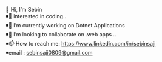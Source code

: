 👋 Hi, I’m Sebin <br/>
◾👀 interested in coding..<br/>
◾🌱 I’m currently working on Dotnet Applications<br/>
◾💞️ I’m looking to collaborate on .web apps ..<br/>
◾📫 How to reach me: https://www.linkedin.com/in/sebinsaji<br/>
◾email : sebinsaji0809@gmail.com
